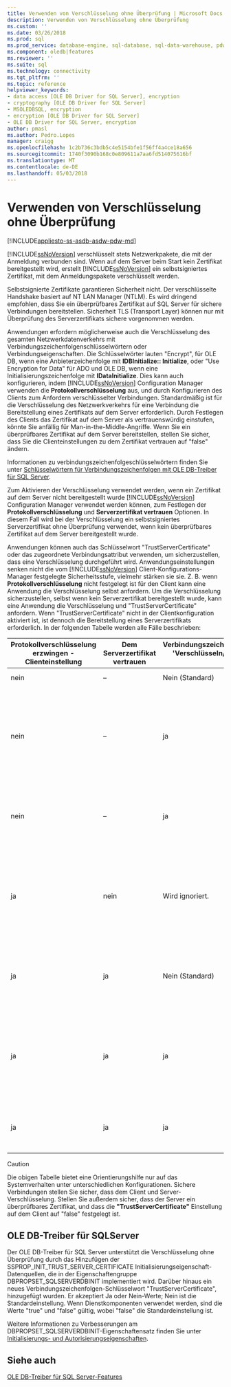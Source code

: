 ```yaml
---
title: Verwenden von Verschlüsselung ohne Überprüfung | Microsoft Docs
description: Verwenden von Verschlüsselung ohne Überprüfung
ms.custom: ''
ms.date: 03/26/2018
ms.prod: sql
ms.prod_service: database-engine, sql-database, sql-data-warehouse, pdw
ms.component: oledb|features
ms.reviewer: ''
ms.suite: sql
ms.technology: connectivity
ms.tgt_pltfrm: ''
ms.topic: reference
helpviewer_keywords:
- data access [OLE DB Driver for SQL Server], encryption
- cryptography [OLE DB Driver for SQL Server]
- MSOLEDBSQL, encryption
- encryption [OLE DB Driver for SQL Server]
- OLE DB Driver for SQL Server, encryption
author: pmasl
ms.author: Pedro.Lopes
manager: craigg
ms.openlocfilehash: 1c2b736c3bdb5c4e5154bfe1f56ff4a4ce18a656
ms.sourcegitcommit: 1740f3090b168c0e809611a7aa6fd514075616bf
ms.translationtype: MT
ms.contentlocale: de-DE
ms.lasthandoff: 05/03/2018
---
```

# <a name="using-encryption-without-validation"></a>Verwenden von Verschlüsselung ohne Überprüfung
[!INCLUDE[appliesto-ss-asdb-asdw-pdw-md](../../../includes/appliesto-ss-asdb-asdw-pdw-md.md)]

[!INCLUDE[ssNoVersion](../../../includes/ssnoversion-md.md)] verschlüsselt stets Netzwerkpakete, die mit der Anmeldung verbunden sind. Wenn auf dem Server beim Start kein Zertifikat bereitgestellt wird, erstellt [!INCLUDE[ssNoVersion](../../../includes/ssnoversion-md.md)] ein selbstsigniertes Zertifikat, mit dem Anmeldungspakete verschlüsselt werden.  

Selbstsignierte Zertifikate garantieren Sicherheit nicht. Der verschlüsselte Handshake basiert auf NT LAN Manager (NTLM). Es wird dringend empfohlen, dass Sie ein überprüfbares Zertifikat auf SQL Server für sichere Verbindungen bereitstellen. Sicherheit TLS (Transport Layer) können nur mit Überprüfung des Serverzertifikats sichere vorgenommen werden.

Anwendungen erfordern möglicherweise auch die Verschlüsselung des gesamten Netzwerkdatenverkehrs mit Verbindungszeichenfolgenschlüsselwörtern oder Verbindungseigenschaften. Die Schlüsselwörter lauten "Encrypt", für OLE DB, wenn eine Anbieterzeichenfolge mit **IDBInitialize:: Initialize**, oder "Use Encryption for Data" für ADO und OLE DB, wenn eine Initialisierungszeichenfolge mit **IDataInitialize**. Dies kann auch konfigurieren, indem [!INCLUDE[ssNoVersion](../../../includes/ssnoversion-md.md)] Configuration Manager verwenden die **Protokollverschlüsselung** aus, und durch Konfigurieren des Clients zum Anfordern verschlüsselter Verbindungen. Standardmäßig ist für die Verschlüsselung des Netzwerkverkehrs für eine Verbindung die Bereitstellung eines Zertifikats auf dem Server erforderlich. Durch Festlegen des Clients das Zertifikat auf dem Server als vertrauenswürdig einstufen, könnte Sie anfällig für Man-in-the-Middle-Angriffe. Wenn Sie ein überprüfbares Zertifikat auf dem Server bereitstellen, stellen Sie sicher, dass Sie die Clienteinstellungen zu dem Zertifikat vertrauen auf "false" ändern.

Informationen zu verbindungszeichenfolgeschlüsselwörtern finden Sie unter [Schlüsselwörtern für Verbindungszeichenfolgen mit OLE DB-Treiber für SQL Server](../../oledb/applications/using-connection-string-keywords-with-oledb-driver-for-sql-server.md ).  
  
 Zum Aktivieren der Verschlüsselung verwendet werden, wenn ein Zertifikat auf dem Server nicht bereitgestellt wurde [!INCLUDE[ssNoVersion](../../../includes/ssnoversion-md.md)] Configuration Manager verwendet werden können, zum Festlegen der **Protokollverschlüsselung** und **Serverzertifikat vertrauen**  Optionen. In diesem Fall wird bei der Verschlüsselung ein selbstsigniertes Serverzertifikat ohne Überprüfung verwendet, wenn kein überprüfbares Zertifikat auf dem Server bereitgestellt wurde.  
  
 Anwendungen können auch das Schlüsselwort "TrustServerCertificate" oder das zugeordnete Verbindungsattribut verwenden, um sicherzustellen, dass eine Verschlüsselung durchgeführt wird. Anwendungseinstellungen senken nicht die vom [!INCLUDE[ssNoVersion](../../../includes/ssnoversion-md.md)] Client-Konfigurations-Manager festgelegte Sicherheitsstufe, vielmehr stärken sie sie. Z. B. wenn **Protokollverschlüsselung** nicht festgelegt ist für den Client kann eine Anwendung die Verschlüsselung selbst anfordern. Um die Verschlüsselung sicherzustellen, selbst wenn kein Serverzertifikat bereitgestellt wurde, kann eine Anwendung die Verschlüsselung und "TrustServerCertificate" anfordern. Wenn "TrustServerCertificate" nicht in der Clientkonfiguration aktiviert ist, ist dennoch die Bereitstellung eines Serverzertifikats erforderlich. In der folgenden Tabelle werden alle Fälle beschrieben:  
  
|Protokollverschlüsselung erzwingen - Clienteinstellung|Dem Serverzertifikat vertrauen|Verbindungszeichenfolge-/Verbindungsattribut 'Verschlüsseln/Verschlüsselung für Daten verwenden'|Verbindungszeichenfolge/Verbindungsattribut 'Dem Serverzertifikat vertrauen'|Ergebnis|  
|----------------------------------------------|---------------------------------------------|------------------------------------------------------------------------------|----------------------------------------------------------------------|------------|  
|nein|–|Nein (Standard)|Wird ignoriert.|Keine Verschlüsselung.|  
|nein|–|ja|Nein (Standard)|Eine Verschlüsselung findet nur statt, wenn ein überprüfbares Serverzertifikat vorliegt, anderenfalls schlägt der Verbindungsversuch fehl.|  
|nein|–|ja|ja|Verschlüsselung wird immer durchgeführt, es wird jedoch z. B. ein selbstsigniertes Serverzertifikat verwendet.|  
|ja|nein|Wird ignoriert.|Wird ignoriert.|Eine Verschlüsselung findet nur statt, wenn ein überprüfbares Serverzertifikat vorliegt, anderenfalls schlägt der Verbindungsversuch fehl.|  
|ja|ja|Nein (Standard)|Wird ignoriert.|Verschlüsselung wird immer durchgeführt, es wird jedoch z. B. ein selbstsigniertes Serverzertifikat verwendet.|  
|ja|ja|ja|Nein (Standard)|Eine Verschlüsselung findet nur statt, wenn ein überprüfbares Serverzertifikat vorliegt, anderenfalls schlägt der Verbindungsversuch fehl.|  
|ja|ja|ja|ja|Verschlüsselung vielleicht immer tritt auf, aber ein selbst signiertes Serverzertifikat.|  
||||||

> [!CAUTION]
> Die obigen Tabelle bietet eine Orientierungshilfe nur auf das Systemverhalten unter unterschiedlichen Konfigurationen. Sichere Verbindungen stellen Sie sicher, dass dem Client und Server-Verschlüsselung. Stellen Sie außerdem sicher, dass der Server ein überprüfbares Zertifikat, und dass die **"TrustServerCertificate"** Einstellung auf dem Client auf "false" festgelegt ist.

## <a name="ole-db-driver-for-sql-server"></a>OLE DB-Treiber für SQLServer 
 Der OLE DB-Treiber für SQL Server unterstützt die Verschlüsselung ohne Überprüfung durch das Hinzufügen der SSPROP_INIT_TRUST_SERVER_CERTIFICATE Initialisierungseigenschaft-Datenquellen, die in der Eigenschaftengruppe DBPROPSET_SQLSERVERDBINIT implementiert wird. Darüber hinaus ein neues Verbindungszeichenfolgen-Schlüsselwort "TrustServerCertificate", hinzugefügt wurden. Er akzeptiert Ja oder Nein-Werte; Nein ist die Standardeinstellung. Wenn Dienstkomponenten verwendet werden, sind die Werte "true" und "false" gültig, wobei "false" die Standardeinstellung ist.  
  
 Weitere Informationen zu Verbesserungen am DBPROPSET_SQLSERVERDBINIT-Eigenschaftensatz finden Sie unter [Initialisierungs- und Autorisierungseigenschaften](../../oledb/ole-db-data-source-objects/initialization-and-authorization-properties.md).  

  
## <a name="see-also"></a>Siehe auch  
 [OLE DB-Treiber für SQL Server-Features](../../oledb/features/oledb-driver-for-sql-server-features.md)  
  
  

